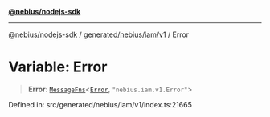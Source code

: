 [**@nebius/nodejs-sdk**](../../../../../README.md)

---

[@nebius/nodejs-sdk](../../../../../README.md) / [generated/nebius/iam/v1](../README.md) / Error

# Variable: Error

> **Error**: [`MessageFns`](../../../../../runtime/protos/core/interfaces/MessageFns.md)\<[`Error`](../interfaces/Error.md), `"nebius.iam.v1.Error"`\>

Defined in: src/generated/nebius/iam/v1/index.ts:21665
